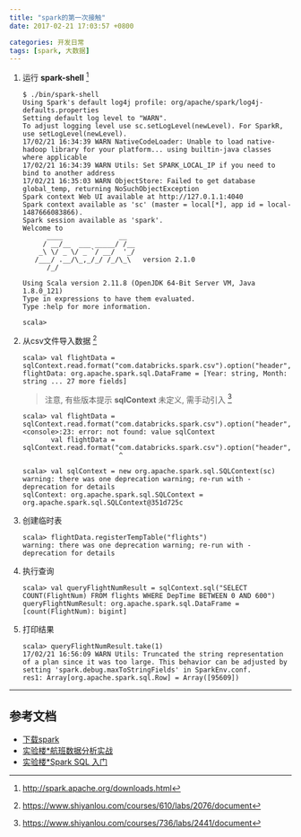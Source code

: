 ```yaml
---
title: "spark的第一次接触"
date: 2017-02-21 17:03:57 +0800

categories: 开发日常
tags: [spark, 大数据]
---
```


1. 运行 **spark-shell** [^1]

    ```shell
    $ ./bin/spark-shell
    Using Spark's default log4j profile: org/apache/spark/log4j-defaults.properties
    Setting default log level to "WARN".
    To adjust logging level use sc.setLogLevel(newLevel). For SparkR, use setLogLevel(newLevel).
    17/02/21 16:34:39 WARN NativeCodeLoader: Unable to load native-hadoop library for your platform... using builtin-java classes where applicable
    17/02/21 16:34:39 WARN Utils: Set SPARK_LOCAL_IP if you need to bind to another address
    17/02/21 16:35:03 WARN ObjectStore: Failed to get database global_temp, returning NoSuchObjectException
    Spark context Web UI available at http://127.0.1.1:4040
    Spark context available as 'sc' (master = local[*], app id = local-1487666083866).
    Spark session available as 'spark'.
    Welcome to
          ____              __
         / __/__  ___ _____/ /__
        _\ \/ _ \/ _ `/ __/  '_/
       /___/ .__/\_,_/_/ /_/\_\   version 2.1.0
          /_/

    Using Scala version 2.11.8 (OpenJDK 64-Bit Server VM, Java 1.8.0_121)
    Type in expressions to have them evaluated.
    Type :help for more information.

    scala>
    ```

1. 从csv文件导入数据 [^2]

    ```shell
    scala> val flightData = sqlContext.read.format("com.databricks.spark.csv").option("header","true").load("/home/itaken/1998.csv")
    flightData: org.apache.spark.sql.DataFrame = [Year: string, Month: string ... 27 more fields]
    ```

    > 注意, 有些版本提示 **sqlContext** 未定义, 需手动引入 [^3]

    ```shell
    scala> val flightData = sqlContext.read.format("com.databricks.spark.csv").option("header","true").load("/home/itaken/1998.csv")
    <console>:23: error: not found: value sqlContext
           val flightData = sqlContext.read.format("com.databricks.spark.csv").option("header","true").load("/home/itaken/1998.csv")
                            ^

    scala> val sqlContext = new org.apache.spark.sql.SQLContext(sc)
    warning: there was one deprecation warning; re-run with -deprecation for details
    sqlContext: org.apache.spark.sql.SQLContext = org.apache.spark.sql.SQLContext@351d725c
    ```

1. 创建临时表

    ```shell
    scala> flightData.registerTempTable("flights")
    warning: there was one deprecation warning; re-run with -deprecation for details

    ```

1. 执行查询

    ```shell
    scala> val queryFlightNumResult = sqlContext.sql("SELECT COUNT(FlightNum) FROM flights WHERE DepTime BETWEEN 0 AND 600")
    queryFlightNumResult: org.apache.spark.sql.DataFrame = [count(FlightNum): bigint]

    ```

1. 打印结果

    ```shell
    scala> queryFlightNumResult.take(1)
    17/02/21 16:56:09 WARN Utils: Truncated the string representation of a plan since it was too large. This behavior can be adjusted by setting 'spark.debug.maxToStringFields' in SparkEnv.conf.
    res1: Array[org.apache.spark.sql.Row] = Array([95609])                          

    ```

----
## 参考文档
- [下载spark](http://spark.apache.org/downloads.html)
- [实验楼*航班数据分析实战](https://www.shiyanlou.com/courses/610/labs/2076/document)
- [实验楼*Spark SQL 入门](https://www.shiyanlou.com/courses/736/labs/2441/document)


[^1]: http://spark.apache.org/downloads.html
[^2]: https://www.shiyanlou.com/courses/610/labs/2076/document
[^3]: https://www.shiyanlou.com/courses/736/labs/2441/document
